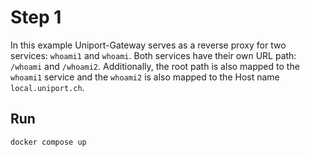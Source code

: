 # Step 1

In this example Uniport-Gateway serves as a reverse proxy for two services: `whoami1` and `whoami`. Both services have their own URL path: `/whoami` and `/whoami2`. Additionally, the root path is also mapped to the `whoami1` service and the `whoami2` is also mapped to the Host name `local.uniport.ch`.

## Run

```bash
docker compose up
```
